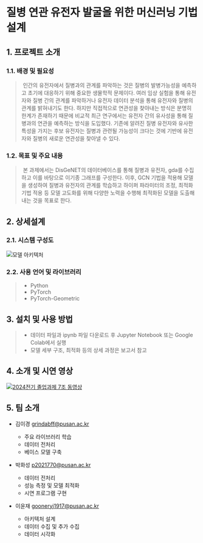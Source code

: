 # 질병 연관 유전자 발굴을 위한 머신러닝 기법 설계

## 1. 프로젝트 소개
### 1.1. 배경 및 필요성
> &nbsp;인간의 유전자에서 질병과의 관계를 파악하는 것은 질병의 발병가능성을 예측하고 초기에 대응하기 위해 중요한 생물학적 문제이다. 여러 임상 실험을 통해 유전자와 질병 간의 관계를 파악하거나 유전자 데이터 분석을 통해 유전자와 질병의 관계를 밝혀내기도 한다. 하지만 직접적으로 연관성을 찾아내는 방식은 분명히 한계가 존재하기 때문에 비교적 최근 연구에서는 유전자 간의 유사성을 통해 질병과의 연관을 예측하는 방식을 도입했다. 기존에 알려진 질병 유전자와 유사한 특성을 가지는 후보 유전자는 질병과 관련될 가능성이 크다는 것에 기반에 유전자와 질병의 새로운 연관성을 찾아낼 수 있다. 

### 1.2. 목표 및 주요 내용
> &nbsp;본 과제에서는 DisGeNET의 데이터베이스를 통해 질병과 유전자, gda를 수집하고 이를 바탕으로 이기종 그래프를 구성한다. 이후, GCN 기법을 적용해 모델을 생성하여 질병과 유전자의 관계를 학습하고 하이퍼 파라미터의 조정, 최적화 기법 적용 등 모델 고도화를 위해 다양한 노력을 수행해 최적화된 모델을 도출해 내는 것을 목표로 한다.


## 2. 상세설계
### 2.1. 시스템 구성도
![모델 아키텍처](https://github.com/user-attachments/assets/136fc0cb-07f3-45a0-99e3-3a0c53602fd1)

### 2.2. 사용 언어 및 라이브러리
> - Python
> - PyTorch
> - PyTorch-Geometric

## 3. 설치 및 사용 방법
> - 데이터 파일과 ipynb 파일 다운로드 후 Jupyter Notebook 또는 Google Colab에서 실행
> - 모델 세부 구조, 최적화 등의 상세 과정은 보고서 참고

## 4. 소개 및 시연 영상
[![2024전기 졸업과제 7조 동영상](https://img.youtube.com/vi/N4V-dY3biHE?si=jsw21TxUOOT33JLW/0.jpg)](https://www.youtube.com/watch?v=N4V-dY3biHE?si=jsw21TxUOOT33JLW)
<!--[![부산대학교 정보컴퓨터공학부소개](http://img.youtube.com/vi/zh_gQ_lmLqE/0.jpg)](https://www.youtube.com/watch?v=zh_gQ_lmLqE)    -->
<!--Youtube URL: https://www.youtube.com/watch?v={동영상 ID}-->
<!--Youtube Thumbnail URL: http://img.youtube.com/vi/{동영상 ID}/0.jpg-->

## 5. 팀 소개
- 김이경 grindabff@pusan.ac.kr
  - 주요 라이브러리 학습
  - 데이터 전처리
  - 베이스 모델 구축

- 박화성 p2021770@pusan.ac.kr
  - 데이터 전처리
  - 성능 측정 및 모델 최적화
  - 시연 프로그램 구현

- 이윤재 gooneryj1917@pusan.ac.kr
  - 아키텍처 설계
  - 데이터 수집 및 추가 수집
  - 데이터 시각화
